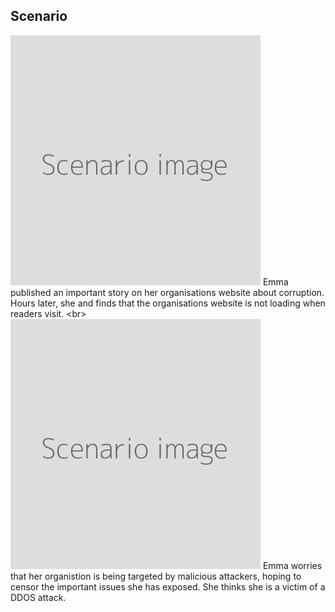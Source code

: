 
## Scenario

![](scenario.png)
Emma published an important story on her organisations website about corruption. Hours later, she and finds that the organisations website is not loading when readers visit.
&lt;br&gt;
![](scenario.png)
Emma worries that her organistion is being targeted by malicious attackers, hoping to censor the important issues she has exposed. She thinks she is a victim of a DDOS attack.

